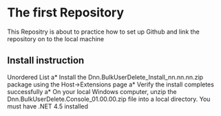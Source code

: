 # The first Repository
This Repositry is about to practice how to set up Github and link the repository on to the local machine
## Install instruction
Unordered List
a* Install the Dnn.BulkUserDelete_Install_nn.nn.nn.zip package using the Host->Extensions page
a* Verify the install completes successfully
a* On your local Windows computer, unzip the Dnn.BulkUserDelete.Console_01.00.00.zip file into a local directory. You must have .NET 4.5 installed


